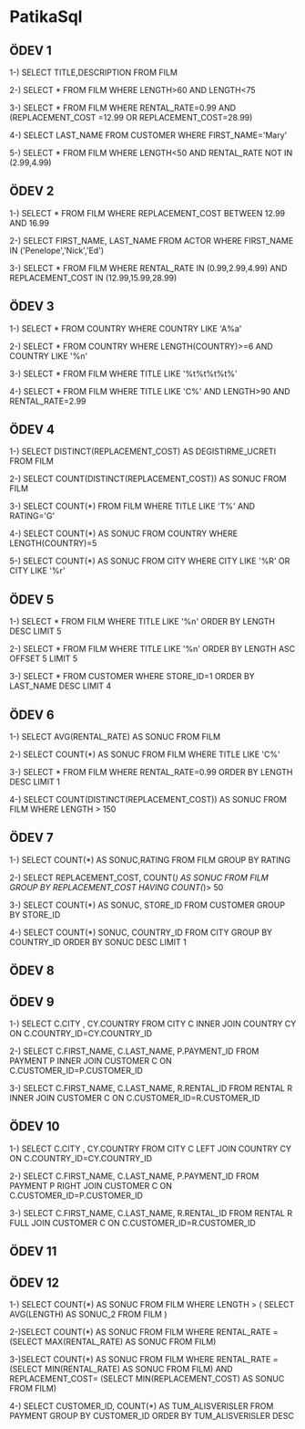 # PatikaSql

## ÖDEV 1
1-) SELECT TITLE,DESCRIPTION FROM FILM <br>

2-) SELECT * FROM FILM
WHERE LENGTH>60 AND LENGTH<75 <br>

3-) SELECT * FROM FILM
WHERE RENTAL_RATE=0.99 
AND (REPLACEMENT_COST =12.99 OR REPLACEMENT_COST=28.99) <br>

4-) SELECT LAST_NAME FROM CUSTOMER 
WHERE FIRST_NAME='Mary' <br>

5-) SELECT * FROM FILM
WHERE LENGTH<50 
AND RENTAL_RATE NOT IN (2.99,4.99) <br>

## ÖDEV 2
1-) SELECT * FROM FILM
WHERE REPLACEMENT_COST BETWEEN 12.99 AND 16.99<br>

2-) SELECT FIRST_NAME, LAST_NAME FROM ACTOR
WHERE FIRST_NAME IN ('Penelope','Nick','Ed')<br>

3-) SELECT * FROM FILM
WHERE RENTAL_RATE IN (0.99,2.99,4.99) 
AND REPLACEMENT_COST IN (12.99,15.99,28.99)<br>

## ÖDEV 3
1-) SELECT * FROM COUNTRY 
WHERE COUNTRY LIKE 'A%a'<br>

2-) SELECT * FROM COUNTRY 
WHERE LENGTH(COUNTRY)>=6 AND COUNTRY LIKE '%n'<br>

3-) SELECT * FROM FILM
WHERE TITLE LIKE '%t%t%t%t%'<br>

4-) SELECT * FROM FILM
WHERE TITLE LIKE 'C%'
AND LENGTH>90 
AND RENTAL_RATE=2.99<br>

## ÖDEV 4
1-) SELECT DISTINCT(REPLACEMENT_COST) AS DEGISTIRME_UCRETI FROM FILM <br>

2-) SELECT COUNT(DISTINCT(REPLACEMENT_COST)) AS SONUC FROM FILM <br>

3-) SELECT COUNT(*) FROM FILM
WHERE TITLE LIKE 'T%' AND RATING='G' <br>

4-) SELECT COUNT(*) AS SONUC FROM COUNTRY
WHERE LENGTH(COUNTRY)=5 <br>

5-) SELECT COUNT(*) AS SONUC FROM CITY
WHERE CITY LIKE '%R' OR CITY LIKE '%r' <br>

## ÖDEV 5
1-) SELECT * FROM FILM
WHERE TITLE LIKE '%n'
ORDER BY LENGTH DESC
LIMIT 5 <br>

2-) SELECT * FROM FILM
WHERE TITLE LIKE '%n'
ORDER BY LENGTH ASC
OFFSET 5
LIMIT 5<br>

3-) SELECT * FROM CUSTOMER
WHERE STORE_ID=1
ORDER BY LAST_NAME DESC
LIMIT 4<br>

## ÖDEV 6

1-) SELECT AVG(RENTAL_RATE) AS SONUC FROM FILM

2-) SELECT COUNT(*) AS SONUC FROM FILM
WHERE TITLE LIKE 'C%'

3-) SELECT * FROM FILM
WHERE RENTAL_RATE=0.99
ORDER BY LENGTH DESC
LIMIT 1

4-) SELECT COUNT(DISTINCT(REPLACEMENT_COST)) AS SONUC FROM FILM
WHERE LENGTH > 150

## ÖDEV 7
1-) SELECT COUNT(*) AS SONUC,RATING FROM FILM
GROUP BY RATING <br>

2-) SELECT REPLACEMENT_COST, COUNT(*) AS SONUC FROM FILM
GROUP BY REPLACEMENT_COST
HAVING COUNT(*)> 50 <br>

3-) SELECT COUNT(*) AS SONUC, STORE_ID FROM CUSTOMER
GROUP BY STORE_ID <br>

4-) SELECT COUNT(*) SONUC, COUNTRY_ID FROM CITY
GROUP BY COUNTRY_ID
ORDER BY SONUC DESC
LIMIT 1 <br>

## ÖDEV 8


## ÖDEV 9
1-) SELECT C.CITY , CY.COUNTRY FROM CITY C
INNER JOIN COUNTRY CY ON C.COUNTRY_ID=CY.COUNTRY_ID <br>

2-) SELECT C.FIRST_NAME, C.LAST_NAME, P.PAYMENT_ID FROM PAYMENT P
INNER JOIN CUSTOMER C ON C.CUSTOMER_ID=P.CUSTOMER_ID <br>

3-) SELECT C.FIRST_NAME, C.LAST_NAME, R.RENTAL_ID FROM RENTAL R
INNER JOIN CUSTOMER C ON C.CUSTOMER_ID=R.CUSTOMER_ID <br>

## ÖDEV 10
1-) SELECT C.CITY , CY.COUNTRY FROM CITY C
LEFT JOIN COUNTRY CY ON C.COUNTRY_ID=CY.COUNTRY_ID <br>

2-) SELECT C.FIRST_NAME, C.LAST_NAME, P.PAYMENT_ID FROM PAYMENT P
RIGHT JOIN CUSTOMER C ON C.CUSTOMER_ID=P.CUSTOMER_ID <br>

3-) SELECT C.FIRST_NAME, C.LAST_NAME, R.RENTAL_ID FROM RENTAL R
FULL JOIN CUSTOMER C ON C.CUSTOMER_ID=R.CUSTOMER_ID <br>

## ÖDEV 11


## ÖDEV 12 
1-) SELECT COUNT(*) AS SONUC FROM FILM 
WHERE LENGTH > (
SELECT AVG(LENGTH) AS SONUC_2 FROM FILM
) <br>

2-)SELECT COUNT(*) AS SONUC FROM FILM
WHERE RENTAL_RATE = (SELECT MAX(RENTAL_RATE) AS SONUC FROM FILM)<br>

3-)SELECT COUNT(*) AS SONUC FROM FILM
WHERE RENTAL_RATE = (SELECT MIN(RENTAL_RATE) AS SONUC FROM FILM)
AND REPLACEMENT_COST= (SELECT MIN(REPLACEMENT_COST) AS SONUC FROM FILM)<br>

4-) SELECT CUSTOMER_ID, COUNT(*) AS TUM_ALISVERISLER FROM PAYMENT
GROUP BY CUSTOMER_ID
ORDER BY TUM_ALISVERISLER DESC<br>

